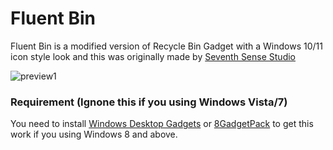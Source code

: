 # Fluent Bin

Fluent Bin is a modified version of Recycle Bin Gadget with a Windows 10/11 icon style look and this was originally made by [Seventh Sense Studio](http://win7gadgets.com/pc-system/recycle_bin.html)

![preview1](https://github.com/Alephzero17/Recycle-Bin-Fluent/blob/main/preview/preview1.png)

### Requirement (Ignone this if you using Windows Vista/7)
You need to install [Windows Desktop Gadgets](https://winaero.com/desktop-gadgets-and-sidebar-for-windows-10/?utm_source=software&utm_medium=in-app&utm_campaign=winaerotweaker&utm_content=getgadgets) or [8GadgetPack](https://8gadgetpack.net/) to get this work if you using Windows 8 and above.
